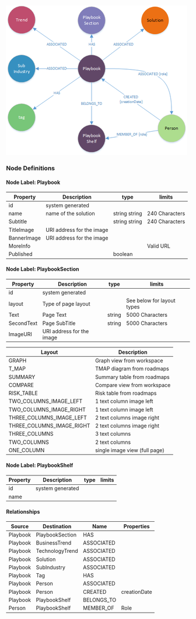 ![WorkspaceModel](../images/PlaybooksModel.png)

### **Node Definitions**

#### Node Label: Playbook

|Property|Description|type|limits
|----|----|----|----|
|id|system generated
|name |name of the solution|string string |240 Characters
|Subtitle| |string string |240 Characters
|TitleImage|URI address for the image
|BannerImage|URI address for the image
|MoreInfo| | | Valid URL
|Published| | boolean|

#### Node Label: PlaybookSection

|Property|Description|type|limits
|----|----|----|----|
|id|system generated
|layout|Type of page layout| |See below for layout types
|Text|Page Text |string |5000 Characters
|SecondText|Page SubTitle |string |5000 Characters
|ImageURI|URI address for the image


|Layout|Description|
|---|---|
|GRAPH|Graph view from workspace
|T_MAP|TMAP diagram from roadmaps
|SUMMARY|Summary table from roadmaps
|COMPARE|Compare view from workspace
|RISK_TABLE|Risk table from roadmaps
|TWO_COLUMNS_IMAGE_LEFT|1 text column image left
|TWO_COLUMNS_IMAGE_RIGHT|1 text column image left
|THREE_COLUMNS_IMAGE_LEFT|2 text columns image right
|THREE_COLUMNS_IMAGE_RIGHT|2 text columns image right
|THREE_COLUMNS|3 text columns
|TWO_COLUMNS|2 text columns
|ONE_COLUMN|single image view (full page)


#### Node Label: PlaybookShelf

|Property|Description|type|limits
|----|----|----|----|
|id|system generated
|name |

#### Relationships

|Source|Destination|Name|Properties|
|----|----|----|----|
|Playbook|PlaybookSection|HAS
|Playbook|BusinessTrend|ASSOCIATED
|Playbook|TechnologyTrend|ASSOCIATED
|Playbook|Solution|ASSOCIATED
|Playbook|SubIndustry|ASSOCIATED
|Playbook|Tag|HAS
|Playbook|Person|ASSOCIATED
|Playbook|Person|CREATED |creationDate
|Playbook|PlaybookShelf|BELONGS_TO
|Person|PlaybookShelf|MEMBER_OF|Role

